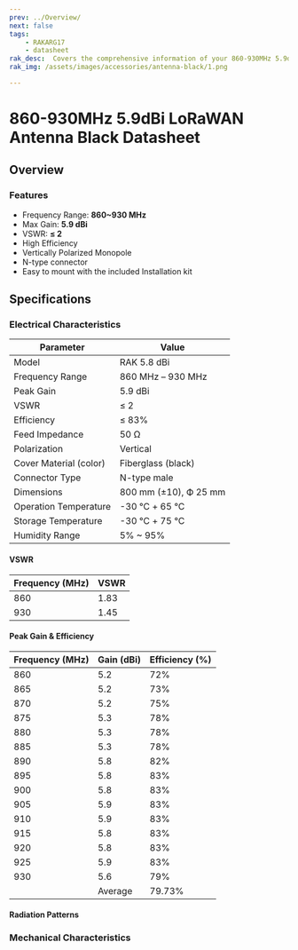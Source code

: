```yaml
---
prev: ../Overview/
next: false
tags: 
    - RAKARG17
    - datasheet
rak_desc:  Covers the comprehensive information of your 860-930MHz 5.9dBi LoRaWAN Antenna Black to help you in using it. This information includes technical specifications and characteristics.
rak_img: /assets/images/accessories/antenna-black/1.png

---
```


# 860-930MHz 5.9dBi LoRaWAN Antenna Black Datasheet

## Overview

<rk-img
  src="/assets/images/accessories/antenna-black/1.png"
  width="60%"
  caption="Antenna Black Overview"
/>


### Features

- Frequency Range: **860~930&nbsp;MHz**
- Max Gain: **5.9&nbsp;dBi**
- VSWR: **≤ 2**
- High Efficiency
- Vertically Polarized Monopole
- N-type connector
- Easy to mount with the included Installation kit


## Specifications

### Electrical Characteristics

| Parameter              | Value                           |
| ---------------------- | ------------------------------- |
| Model                  | RAK 5.8&nbsp;dBi                |
| Frequency Range        | 860&nbsp;MHz – 930&nbsp;MHz     |
| Peak Gain              | 5.9&nbsp;dBi                    |
| VSWR                   | ≤ 2                             |
| Efficiency             | ≤ 83%                           |
| Feed Impedance         | 50&nbsp;Ω                       |
| Polarization           | Vertical                        |
| Cover Material (color) | Fiberglass (black)              |
| Connector Type         | N-type male                     |
| Dimensions             | 800&nbsp;mm (±10), Ф 25&nbsp;mm |
| Operation Temperature  | -30&nbsp;℃ + 65&nbsp;℃          |
| Storage Temperature    | -30&nbsp;℃ + 75&nbsp;℃          |
| Humidity Range         | 5% ~ 95%                        |

#### VSWR

| Frequency (MHz) | VSWR |
| --------------- | ---- |
| 860             | 1.83 |
| 930             | 1.45 |

<rk-img
  src="/assets/images/accessories/antenna-black/2.jpg"
  width="80%"
  caption="VSWR Graph"
/>

####  Peak Gain & Efficiency

| Frequency (MHz) | Gain (dBi) | Efficiency (%) |
| --------------- | ---------- | -------------- |
| 860             | 5.2        | 72%            |
| 865             | 5.2        | 73%            |
| 870             | 5.2        | 75%            |
| 875             | 5.3        | 78%            |
| 880             | 5.3        | 78%            |
| 885             | 5.3        | 78%            |
| 890             | 5.8        | 82%            |
| 895             | 5.8        | 83%            |
| 900             | 5.8        | 83%            |
| 905             | 5.9        | 83%            |
| 910             | 5.9        | 83%            |
| 915             | 5.8        | 83%            |
| 920             | 5.8        | 83%            |
| 925             | 5.9        | 83%            |
| 930             | 5.6        | 79%            |
|                 | Average    | 79.73%         |

#### Radiation Patterns

<rk-img
  src="/assets/images/accessories/antenna-black/EH-860.png"
  width="80%"
  caption="Radiation Pattern at 860MHz"
/>

<rk-img
  src="/assets/images/accessories/antenna-black/EH-865.png"
  width="80%"
  caption="Radiation Pattern at 865MHz"
/>

<rk-img
  src="/assets/images/accessories/antenna-black/EH-870.png"
  width="80%"
  caption="Radiation Pattern at 870MHz"
/>

<rk-img
  src="/assets/images/accessories/antenna-black/EH-875.png"
  width="80%"
  caption="Radiation Pattern at 875MHz"
/>

<rk-img
  src="/assets/images/accessories/antenna-black/EH-880.png"
  width="80%"
  caption="Radiation Pattern at 880MHz"
/>

<rk-img
  src="/assets/images/accessories/antenna-black/EH-885.png"
  width="80%"
  caption="Radiation Pattern at 885MHz"
/>

<rk-img
  src="/assets/images/accessories/antenna-black/EH-890.png"
  width="80%"
  caption="Radiation Pattern at 890MHz"
/>

<rk-img
  src="/assets/images/accessories/antenna-black/EH-895.png"
  width="80%"
  caption="Radiation Pattern at 895MHz"
/>

<rk-img
  src="/assets/images/accessories/antenna-black/EH-900.png"
  width="80%"
  caption="Radiation Pattern at 900MHz"
/>

<rk-img
  src="/assets/images/accessories/antenna-black/EH-905.png"
  width="80%"
  caption="Radiation Pattern at 905MHz"
/>

<rk-img
  src="/assets/images/accessories/antenna-black/EH-910.png"
  width="80%"
  caption="Radiation Pattern at 910MHz"
/>

<rk-img
  src="/assets/images/accessories/antenna-black/EH-915.png"
  width="80%"
  caption="Radiation Pattern at 915MHz"
/>

<rk-img
  src="/assets/images/accessories/antenna-black/EH-920.png"
  width="75%"
  caption="Radiation Pattern at 920MHz"
/>

<rk-img
  src="/assets/images/accessories/antenna-black/EH-925.png"
  width="80%"
  caption="Radiation Pattern at 925MHz"
/>

<rk-img
  src="/assets/images/accessories/antenna-black/EH-930.png"
  width="80%"
  caption="Radiation Pattern at 930MHz"
/>

### Mechanical Characteristics

<rk-img
  src="/assets/images/accessories/antenna-black/3.png"
  width="80%"
  caption="Mechanical Dimensions"
/>